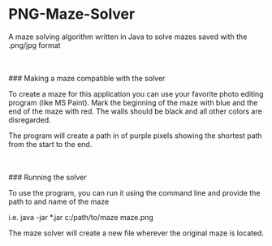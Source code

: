 # PNG-Maze-Solver
A maze solving algorithm written in Java to solve mazes saved with the .png/jpg format

<br>
</br>
### Making a maze compatible with the solver

To create a maze for this application you can use your favorite photo editing program (like MS Paint). Mark the beginning of the maze with blue and the end of the maze with red. The walls should be black and all other colors are disregarded.

The program will create a path in of purple pixels showing the shortest path from the start to the end.

<br>
</br>
### Running the solver

<p>To use the program, you can run it using the command line and provide the path to and name of the maze</p>
<p>i.e. java -jar *.jar c:/path/to/maze maze.png</p>

The maze solver will create a new file wherever the original maze is located.
